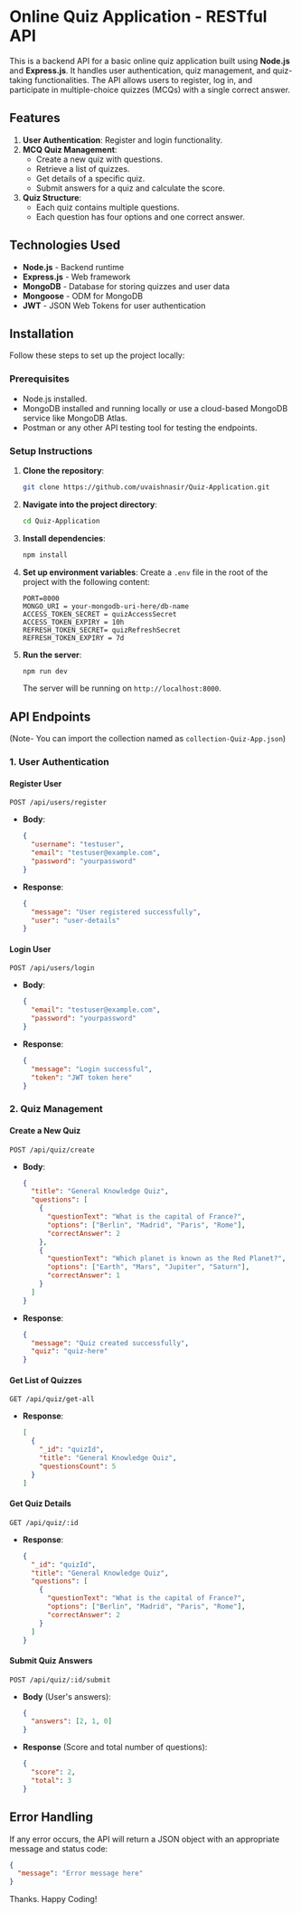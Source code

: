 # Online Quiz Application - RESTful API

This is a backend API for a basic online quiz application built using **Node.js** and **Express.js**. It handles user authentication, quiz management, and quiz-taking functionalities. The API allows users to register, log in, and participate in multiple-choice quizzes (MCQs) with a single correct answer.

## Features

1. **User Authentication**: Register and login functionality.
2. **MCQ Quiz Management**:
   - Create a new quiz with questions.
   - Retrieve a list of quizzes.
   - Get details of a specific quiz.
   - Submit answers for a quiz and calculate the score.
3. **Quiz Structure**:
   - Each quiz contains multiple questions.
   - Each question has four options and one correct answer.

## Technologies Used

- **Node.js** - Backend runtime
- **Express.js** - Web framework
- **MongoDB** - Database for storing quizzes and user data
- **Mongoose** - ODM for MongoDB
- **JWT** - JSON Web Tokens for user authentication

## Installation

Follow these steps to set up the project locally:

### Prerequisites

- Node.js installed.
- MongoDB installed and running locally or use a cloud-based MongoDB service like MongoDB Atlas.
- Postman or any other API testing tool for testing the endpoints.

### Setup Instructions

1. **Clone the repository**:
   ```bash
   git clone https://github.com/uvaishnasir/Quiz-Application.git
   ```

2. **Navigate into the project directory**:
   ```bash
   cd Quiz-Application
   ```

3. **Install dependencies**:
   ```bash
   npm install
   ```

4. **Set up environment variables**:
   Create a `.env` file in the root of the project with the following content:
   ```env
   PORT=8000
   MONGO_URI = your-mongodb-uri-here/db-name
   ACCESS_TOKEN_SECRET = quizAccessSecret
   ACCESS_TOKEN_EXPIRY = 10h
   REFRESH_TOKEN_SECRET= quizRefreshSecret
   REFRESH_TOKEN_EXPIRY = 7d
   ```

5. **Run the server**:
   ```bash
   npm run dev
   ```

   The server will be running on `http://localhost:8000`.

## API Endpoints
(Note- You can import the collection named as `collection-Quiz-App.json`)

### 1. **User Authentication**

#### Register User
```http
POST /api/users/register
```
- **Body**:
  ```json
  {
    "username": "testuser",
    "email": "testuser@example.com",
    "password": "yourpassword"
  }
  ```
- **Response**: 
  ```json
  {
    "message": "User registered successfully",
    "user": "user-details"
  }
  ```

#### Login User
```http
POST /api/users/login
```
- **Body**:
  ```json
  {
    "email": "testuser@example.com",
    "password": "yourpassword"
  }
  ```
- **Response**:
  ```json
  {
    "message": "Login successful",
    "token": "JWT token here"
  }
  ```

### 2. **Quiz Management**

#### Create a New Quiz
```http
POST /api/quiz/create
```
- **Body**:
  ```json
  {
    "title": "General Knowledge Quiz",
    "questions": [
      {
        "questionText": "What is the capital of France?",
        "options": ["Berlin", "Madrid", "Paris", "Rome"],
        "correctAnswer": 2
      },
      {
        "questionText": "Which planet is known as the Red Planet?",
        "options": ["Earth", "Mars", "Jupiter", "Saturn"],
        "correctAnswer": 1
      }
    ]
  }
  ```
- **Response**:
  ```json
  {
    "message": "Quiz created successfully",
    "quiz": "quiz-here"
  }
  ```

#### Get List of Quizzes
```http
GET /api/quiz/get-all
```
- **Response**:
  ```json
  [
    {
      "_id": "quizId",
      "title": "General Knowledge Quiz",
      "questionsCount": 5
    }
  ]
  ```

#### Get Quiz Details
```http
GET /api/quiz/:id
```
- **Response**:
  ```json
  {
    "_id": "quizId",
    "title": "General Knowledge Quiz",
    "questions": [
      {
        "questionText": "What is the capital of France?",
        "options": ["Berlin", "Madrid", "Paris", "Rome"],
        "correctAnswer": 2
      }
    ]
  }
  ```

#### Submit Quiz Answers
```http
POST /api/quiz/:id/submit
```
- **Body** (User's answers):
  ```json
  {
    "answers": [2, 1, 0]
  }
  ```
- **Response** (Score and total number of questions):
  ```json
  {
    "score": 2,
    "total": 3
  }
  ```

## Error Handling

If any error occurs, the API will return a JSON object with an appropriate message and status code:
```json
{
  "message": "Error message here"
}
```

Thanks. Happy Coding!
